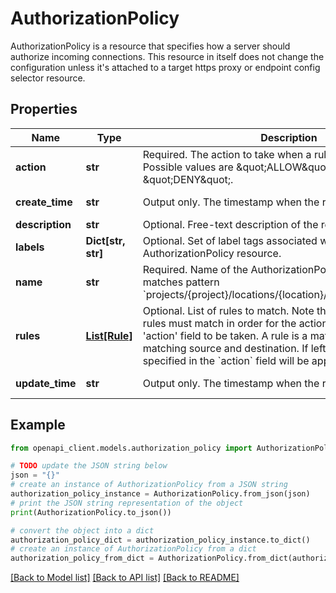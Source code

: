 # AuthorizationPolicy

AuthorizationPolicy is a resource that specifies how a server should authorize incoming connections. This resource in itself does not change the configuration unless it's attached to a target https proxy or endpoint config selector resource.

## Properties

Name | Type | Description | Notes
------------ | ------------- | ------------- | -------------
**action** | **str** | Required. The action to take when a rule match is found. Possible values are \&quot;ALLOW\&quot; or \&quot;DENY\&quot;. | [optional] 
**create_time** | **str** | Output only. The timestamp when the resource was created. | [optional] [readonly] 
**description** | **str** | Optional. Free-text description of the resource. | [optional] 
**labels** | **Dict[str, str]** | Optional. Set of label tags associated with the AuthorizationPolicy resource. | [optional] 
**name** | **str** | Required. Name of the AuthorizationPolicy resource. It matches pattern &#x60;projects/{project}/locations/{location}/authorizationPolicies/&#x60;. | [optional] 
**rules** | [**List[Rule]**](Rule.md) | Optional. List of rules to match. Note that at least one of the rules must match in order for the action specified in the &#39;action&#39; field to be taken. A rule is a match if there is a matching source and destination. If left blank, the action specified in the &#x60;action&#x60; field will be applied on every request. | [optional] 
**update_time** | **str** | Output only. The timestamp when the resource was updated. | [optional] [readonly] 

## Example

```python
from openapi_client.models.authorization_policy import AuthorizationPolicy

# TODO update the JSON string below
json = "{}"
# create an instance of AuthorizationPolicy from a JSON string
authorization_policy_instance = AuthorizationPolicy.from_json(json)
# print the JSON string representation of the object
print(AuthorizationPolicy.to_json())

# convert the object into a dict
authorization_policy_dict = authorization_policy_instance.to_dict()
# create an instance of AuthorizationPolicy from a dict
authorization_policy_from_dict = AuthorizationPolicy.from_dict(authorization_policy_dict)
```
[[Back to Model list]](../README.md#documentation-for-models) [[Back to API list]](../README.md#documentation-for-api-endpoints) [[Back to README]](../README.md)


